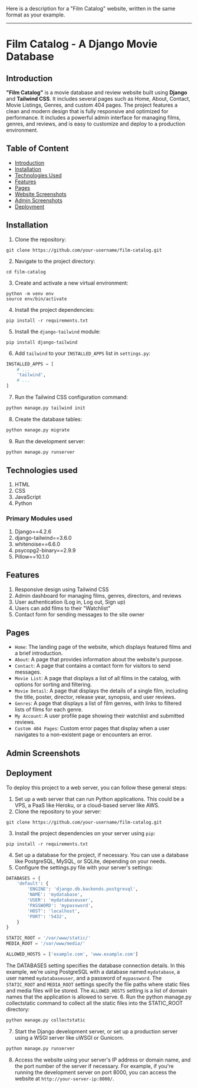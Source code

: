 Here is a description for a "Film Catalog" website, written in the same format as your example.

-----

# Film Catalog - A Django Movie Database

## Introduction

**"Film Catalog"** is a movie database and review website built using **Django** and **Tailwind CSS**. It includes several pages such as Home, About, Contact, Movie Listings, Genres, and custom 404 pages. The project features a clean and modern design that is fully responsive and optimized for performance. It includes a powerful admin interface for managing films, genres, and reviews, and is easy to customize and deploy to a production environment.

## Table of Content

  * [Introduction](https://www.google.com/search?q=%23introduction)
  * [Installation](https://www.google.com/search?q=%23installation)
  * [Technologies Used](https://www.google.com/search?q=%23technologies-used)
  * [Features](https://www.google.com/search?q=%23features)
  * [Pages](https://www.google.com/search?q=%23pages)
  * [Website Screenshots](https://www.google.com/search?q=%23website-screenshots)
  * [Admin Screenshots](https://www.google.com/search?q=%23admin-screenshots)
  * [Deployment](https://www.google.com/search?q=%23deployment)

## Installation

1.  Clone the repository:

<!-- end list -->

```
git clone https://github.com/your-username/film-catalog.git
```

2.  Navigate to the project directory:

<!-- end list -->

```
cd film-catalog
```

3.  Create and activate a new virtual environment:

<!-- end list -->

```
python -m venv env
source env/bin/activate
```

4.  Install the project dependencies:

<!-- end list -->

```
pip install -r requirements.txt
```

5.  Install the `django-tailwind` module:

<!-- end list -->

```
pip install django-tailwind
```

6.  Add `tailwind` to your `INSTALLED_APPS` list in `settings.py`:

<!-- end list -->

```python
INSTALLED_APPS = [
    # ...
    'tailwind',
    # ...
]
```

7.  Run the Tailwind CSS configuration command:

<!-- end list -->

```python
python manage.py tailwind init
```

8.  Create the database tables:

<!-- end list -->

```python
python manage.py migrate
```

9.  Run the development server:

<!-- end list -->

```python
python manage.py runserver
```

## Technologies used

1.  HTML
2.  CSS
3.  JavaScript
4.  Python

### Primary Modules used

1.  Django==4.2.6
2.  django-tailwind==3.6.0
3.  whitenoise==6.6.0
4.  psycopg2-binary==2.9.9
5.  Pillow==10.1.0

## Features

1.  Responsive design using Tailwind CSS
2.  Admin dashboard for managing films, genres, directors, and reviews
3.  User authentication (Log in, Log out, Sign up)
4.  Users can add films to their "Watchlist"
5.  Contact form for sending messages to the site owner

## Pages

  - `Home`: The landing page of the website, which displays featured films and a brief introduction.
  - `About`: A page that provides information about the website's purpose.
  - `Contact`: A page that contains a contact form for visitors to send messages.
  - `Movie List`: A page that displays a list of all films in the catalog, with options for sorting and filtering.
  - `Movie Detail`: A page that displays the details of a single film, including the title, poster, director, release year, synopsis, and user reviews.
  - `Genres`: A page that displays a list of film genres, with links to filtered lists of films for each genre.
  - `My Account`: A user profile page showing their watchlist and submitted reviews.
  - `Custom 404 Pages`: Custom error pages that display when a user navigates to a non-existent page or encounters an error.

## Admin Screenshots

## Deployment

To deploy this project to a web server, you can follow these general steps:

1.  Set up a web server that can run Python applications. This could be a VPS, a PaaS like Heroku, or a cloud-based server like AWS.
2.  Clone the repository to your server:

<!-- end list -->

```
git clone https://github.com/your-username/film-catalog.git
```

3.  Install the project dependencies on your server using `pip`:

<!-- end list -->

```
pip install -r requirements.txt
```

4.  Set up a database for the project, if necessary. You can use a database like PostgreSQL, MySQL, or SQLite, depending on your needs.
5.  Configure the settings.py file with your server's settings:

<!-- end list -->

```python
DATABASES = {
    'default': {
        'ENGINE': 'django.db.backends.postgresql',
        'NAME': 'mydatabase',
        'USER': 'mydatabaseuser',
        'PASSWORD': 'mypassword',
        'HOST': 'localhost',
        'PORT': '5432',
    }
}

STATIC_ROOT = '/var/www/static/'
MEDIA_ROOT = '/var/www/media/'

ALLOWED_HOSTS = ['example.com', 'www.example.com']
```

The DATABASES setting specifies the database connection details. In this example, we're using PostgreSQL with a database named `mydatabase`, a user named `mydatabaseuser`, and a password of `mypassword`. The `STATIC_ROOT` and `MEDIA_ROOT` settings specify the file paths where static files and media files will be stored. The `ALLOWED_HOSTS` setting is a list of domain names that the application is allowed to serve.
6\. Run the python manage.py collectstatic command to collect all the static files into the STATIC\_ROOT directory:

```python
python manage.py collectstatic
```

7.  Start the Django development server, or set up a production server using a WSGI server like uWSGI or Gunicorn.

<!-- end list -->

```python
python manage.py runserver
```

8.  Access the website using your server's IP address or domain name, and the port number of the server if necessary. For example, if you're running the development server on port 8000, you can access the website at `http://your-server-ip:8000/`.
